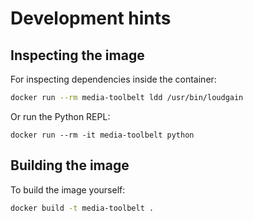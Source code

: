 # Development hints

## Inspecting the image

For inspecting dependencies inside the container:

```bash
docker run --rm media-toolbelt ldd /usr/bin/loudgain
```

Or run the Python REPL:

```
docker run --rm -it media-toolbelt python
```

## Building the image

To build the image yourself:

```bash
docker build -t media-toolbelt .
```
